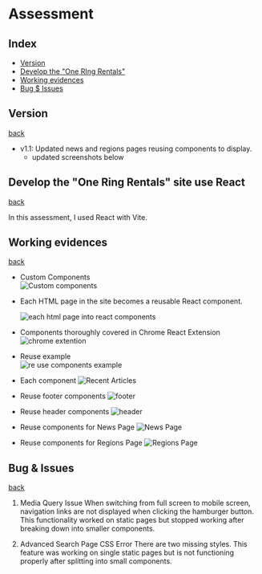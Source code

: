 # Assessment

## Index

- [Version](#version)
- [Develop the "One RIng Rentals"](#develop-the-one-ring-rentals-site-use-react)
- [Working evidences](#working-evidences)
- [Bug $ Issues](#bug--issues)

## Version

[back](#index)

- v1.1: Updated news and regions pages reusing components to display.
  - updated screenshots below

## Develop the "One Ring Rentals" site use React

[back](#index)

In this assessment, I used React with Vite.

## Working evidences

[back](#index)

- Custom Components  
  ![Custom components](Screenshots/image-1.png)

- Each HTML page in the site becomes a reusable React component.

  ![each html page into react components](Screenshots/image.png)

- Components thoroughly covered in Chrome React Extension
  ![chrome extention](Screenshots/image-2.png)

- Reuse example  
  ![re use components example](Screenshots/image-3.png)

- Each component
  ![Recent Articles](Screenshots/image-4.png)

- Reuse footer components
  ![footer](Screenshots/image-5.png)

- Reuse header components
  ![header](Screenshots/image-6.png)

- Reuse components for News Page
  ![News Page](Screenshots/image-7.png)

- Reuse components for Regions Page
  ![Regions Page](Screenshots/image-8.png)

## Bug & Issues

[back](#index)

1. Media Query Issue
   When switching from full screen to mobile screen, navigation links are not displayed when clicking the hamburger button. This functionality worked on static pages but stopped working after breaking down into smaller components.

2. Advanced Search Page CSS Error
   There are two missing styles. This feature was working on single static pages but is not functioning properly after splitting into small components.
